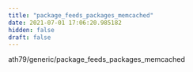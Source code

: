 ```yaml
---
title: "package_feeds_packages_memcached"
date: 2021-07-01 17:06:20.985182
hidden: false
draft: false
---
```


ath79/generic/package_feeds_packages_memcached

